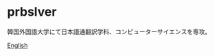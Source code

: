 # prbslver

韓国外国語大学にて日本語通翻訳学科、コンピューターサイエンスを専攻。

[English](https://github.com/prbslver/prbslver/blob/master/README.md)
